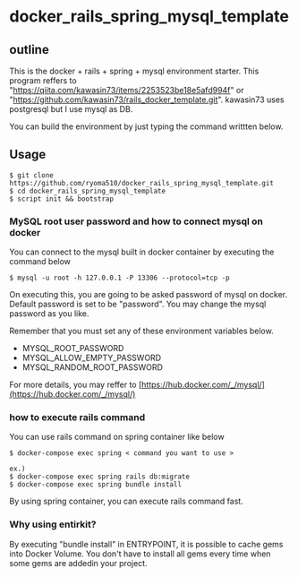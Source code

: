 # docker_rails_spring_mysql_template

## outline

This is the docker + rails + spring + mysql environment starter.
This program reffers to "https://qiita.com/kawasin73/items/2253523be18e5afd994f" or "https://github.com/kawasin73/rails_docker_template.git".
kawasin73 uses postgresql but I use mysql as DB.

You can build the environment by just typing the command writtten below.

## Usage

```
$ git clone https://github.com/ryoma510/docker_rails_spring_mysql_template.git
$ cd docker_rails_spring_mysql_template
$ script init && bootstrap
```

### MySQL root user password and how to connect mysql on docker

You can connect to the mysql built in docker container by executing the command below

```
$ mysql -u root -h 127.0.0.1 -P 13306 --protocol=tcp -p
```

On executing this, you are going to be asked password of mysql on docker.
Default password is set to be "password".
You may change the mysql password as you like.

Remember that you must set any of these environment variables below.

- MYSQL_ROOT_PASSWORD
- MYSQL_ALLOW_EMPTY_PASSWORD
- MYSQL_RANDOM_ROOT_PASSWORD

For more details, you may reffer to [https://hub.docker.com/_/mysql/](https://hub.docker.com/_/mysql/)

### how to execute rails command

You can use rails command on spring container like below

```
$ docker-compose exec spring < command you want to use >

ex.)
$ docker-compose exec spring rails db:migrate
$ docker-compose exec spring bundle install
```

By using spring container, you can execute rails command fast.

### Why using entirkit?

By executing "bundle install" in ENTRYPOINT, it is possible to cache gems into Docker Volume.
You don't have to install all gems every time when some gems are addedin your project.
